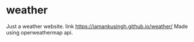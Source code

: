 # weather
Just a weather website.
link https://iamankusingh.github.io/weather/
Made using operweathermap api.
